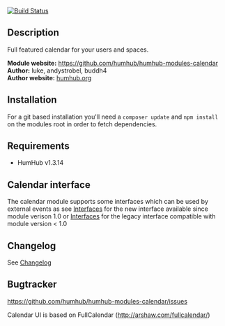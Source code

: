 [![Build Status](https://travis-ci.org/humhub/humhub-modules-calendar.svg?branch=master)](https://travis-ci.org/humhub/humhub-modules-calendar)

## Description
Full featured calendar for your users and spaces.

__Module website:__ <https://github.com/humhub/humhub-modules-calendar>    
__Author:__ luke, andystrobel, buddh4    
__Author website:__ [humhub.org](http://humhub.org)    

## Installation

For a git based installation you'll need a `composer update` and `npm install` on the modules root in order to fetch dependencies.

## Requirements

 - HumHub v1.3.14

## Calendar interface

The calendar module supports some interfaces which can be used by external events as see 
[Interfaces](docs/interface.md) for the new interface available since module verison 1.0
or [Interfaces](docs/interface0.6.md) for the legacy interface compatible with module version < 1.0

## Changelog

See [Changelog](/docs/CHANGELOG.md)

## Bugtracker

<https://github.com/humhub/humhub-modules-calendar/issues>



Calendar UI is based on FullCalendar (http://arshaw.com/fullcalendar/)
